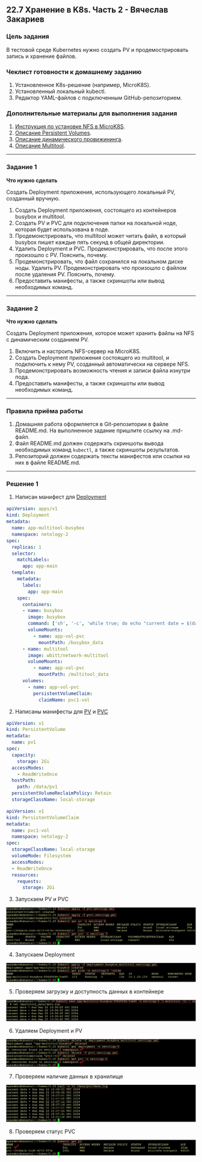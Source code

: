 ## 22.7 Хранение в K8s. Часть 2 - Вячеслав Закариев

### Цель задания

В тестовой среде Kubernetes нужно создать PV и продемострировать запись и хранение файлов.

### Чеклист готовности к домашнему заданию

1. Установленное K8s-решение (например, MicroK8S).
2. Установленный локальный kubectl.
3. Редактор YAML-файлов с подключенным GitHub-репозиторием.

### Дополнительные материалы для выполнения задания

1. [Инструкция по установке NFS в MicroK8S](https://microk8s.io/docs/nfs). 
2. [Описание Persistent Volumes](https://kubernetes.io/docs/concepts/storage/persistent-volumes/). 
3. [Описание динамического провижининга](https://kubernetes.io/docs/concepts/storage/dynamic-provisioning/). 
4. [Описание Multitool](https://github.com/wbitt/Network-MultiTool).

---

### Задание 1

**Что нужно сделать**

Создать Deployment приложения, использующего локальный PV, созданный вручную.

1. Создать Deployment приложения, состоящего из контейнеров busybox и multitool.
2. Создать PV и PVC для подключения папки на локальной ноде, которая будет использована в поде.
3. Продемонстрировать, что multitool может читать файл, в который busybox пишет каждые пять секунд в общей директории. 
4. Удалить Deployment и PVC. Продемонстрировать, что после этого произошло с PV. Пояснить, почему.
5. Продемонстрировать, что файл сохранился на локальном диске ноды. Удалить PV.  Продемонстрировать что произошло с файлом после удаления PV. Пояснить, почему.
5. Предоставить манифесты, а также скриншоты или вывод необходимых команд.

---

### Задание 2

**Что нужно сделать**

Создать Deployment приложения, которое может хранить файлы на NFS с динамическим созданием PV.

1. Включить и настроить NFS-сервер на MicroK8S.
2. Создать Deployment приложения состоящего из multitool, и подключить к нему PV, созданный автоматически на сервере NFS.
3. Продемонстрировать возможность чтения и записи файла изнутри пода. 
4. Предоставить манифесты, а также скриншоты или вывод необходимых команд.

---

### Правила приёма работы

1. Домашняя работа оформляется в Git-репозитории в файле README.md. На выполненное задание пришлите ссылку на .md-файл.
2. Файл README.md должен содержать скриншоты вывода необходимых команд `kubectl`, а также скриншоты результатов.
3. Репозиторий должен содержать тексты манифестов или ссылки на них в файле README.md.

---

### Решение 1

1. Написан манифест для [Deployment](https://github.com/SlavaZakariev/netology-kuber/blob/main/2.2/yaml/deployment.busybox.multitool.netology.yml)

```yaml
apiVersion: apps/v1
kind: Deployment
metadata:
  name: app-multitool-busybox
  namespace: netology-2
spec:
  replicas: 1
  selector:
    matchLabels:
      app: app-main
  template:
    metadata:
      labels:
        app: app-main
    spec:
      containers:
      - name: busybox
        image: busybox
        command: ['sh', '-c', 'while true; do echo "current date = $(date)" >> /busybox_data/date.log; sleep 5; done']
        volumeMounts:
          - name: app-vol-pvc
            mountPath: /busybox_data
      - name: multitool
        image: wbitt/network-multitool
        volumeMounts:
          - name: app-vol-pvc
            mountPath: /multitool_data
      volumes:
        - name: app-vol-pvc
          persistentVolumeClaim:
            claimName: pvc1-vol
```
2. Написаны манифесты для [PV](https://github.com/SlavaZakariev/netology-kuber/blob/main/2.2/yaml/pv1.netology.yml) и [PVC](https://github.com/SlavaZakariev/netology-kuber/blob/main/2.2/yaml/pvc1.netology.yml)

```yaml
apiVersion: v1
kind: PersistentVolume
metadata:
  name: pv1
spec:
  capacity:
    storage: 2Gi
  accessModes:
    - ReadWriteOnce
  hostPath:
    path: /data/pv1
  persistentVolumeReclaimPolicy: Retain
  storageClassName: local-storage

```
```yaml
apiVersion: v1
kind: PersistentVolumeClaim
metadata:
  name: pvc1-vol
  namespace: netology-2
spec:
  storageClassName: local-storage
  volumeMode: Filesystem
  accessModes:
  - ReadWriteOnce
  resources:
    requests:
      storage: 2Gi

```

3. Запускаем PV и PVC

![pv-pvc](https://github.com/SlavaZakariev/netology-kuber/blob/f841399913e53d9a00c9232835e661636e83433f/2.2/resources/kub_2-7_1.1.jpg)

4. Запускаем Deployment

![dep](https://github.com/SlavaZakariev/netology-kuber/blob/f841399913e53d9a00c9232835e661636e83433f/2.2/resources/kub_2-7_1.2.jpg)

5. Проверяем загрузку и доступность данных в контейнере

![data](https://github.com/SlavaZakariev/netology-kuber/blob/f841399913e53d9a00c9232835e661636e83433f/2.2/resources/kub_2-7_1.3.jpg)

6. Удаляем Deployment и PV

![del](https://github.com/SlavaZakariev/netology-kuber/blob/f841399913e53d9a00c9232835e661636e83433f/2.2/resources/kub_2-7_1.4.jpg)

7. Проверяем наличие данных в хранилище

![data](https://github.com/SlavaZakariev/netology-kuber/blob/f841399913e53d9a00c9232835e661636e83433f/2.2/resources/kub_2-7_1.5.jpg)

8. Проверяем статус PVC

![PVC](https://github.com/SlavaZakariev/netology-kuber/blob/f841399913e53d9a00c9232835e661636e83433f/2.2/resources/kub_2-7_1.6.jpg)

